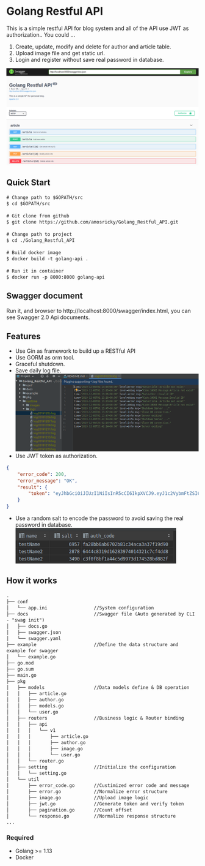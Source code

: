 # Golang Restful API
This is a simple restful API for blog system and all of the API use JWT as authorization.. 
You could ...
1. Create, update, modify and delete for author and article table.
2. Upload image file and get static url.
3. Login and register without save real password in database.


![](https://raw.githubusercontent.com/amosricky/Golang_Restful_API/develop/src/golang_restful_api_doc.png)

## Quick Start
```
# Change path to $GOPATH/src
$ cd $GOPATH/src

# Git clone from github
$ git clone https://github.com/amosricky/Golang_Restful_API.git

# Change path to project
$ cd ./Golang_Restful_API

# Build docker image
$ docker build -t golang-api . 

# Run it in container
$ docker run -p 8000:8000 golang-api
```

## Swagger document
Run it, and browser to http://localhost:8000/swagger/index.html, you can see Swagger 2.0 Api documents.

## Features
- Use Gin as framework to build up a RESTful API
- Use GORM as orm tool.
- Graceful shutdown.
- Save daily log file.
![](https://raw.githubusercontent.com/amosricky/Golang_Restful_API/develop/src/golang_restful_api_log.png)
- Use JWT token as authorization.
```json
{
    "error_code": 200,
    "error_message": "OK",
    "result": {
        "token": "eyJhbGciOiJIUzI1NiIsInR5cCI6IkpXVCJ9.eyJ1c2VybmFtZSI6InRlc3ROYW1lMiIsImV4cCI6MTU3Njc4MzY0NywiaXNzIjoiZ2luLWJsb2cifQ.VZDb3T5aI1V6TwTyHdOBUEW5IqXwFgoIOnu3UDCsy40"
    }
}
```
- Use a random salt to encode the password to avoid saving the real password in database.
![](https://raw.githubusercontent.com/amosricky/Golang_Restful_API/develop/src/golang_restful_api_user_db.png)

## How it works
```
.
├── conf
│   └── app.ini                 //System configuration
├── docs                        //Swagger file (Auto generated by CLI - "swag init")  
│   ├── docs.go
│   ├── swagger.json
│   └── swagger.yaml
├── example                     //Define the data structure and example for swagger
│   └── example.go
├── go.mod
├── go.sum
├── main.go
├── pkg
│   ├── models                  //Data models define & DB operation
│   │   ├── article.go
│   │   ├── author.go
│   │   ├── models.go
│   │   └── user.go
│   ├── routers                 //Business logic & Router binding
│   │   ├── api
│   │   │   └── v1
│   │   │       ├── article.go
│   │   │       ├── author.go
│   │   │       ├── image.go
│   │   │       └── user.go
│   │   └── router.go        
│   ├── setting                 //Initialize the configuration
│   │   └── setting.go
│   └── util
│       ├── error_code.go       //Custimized error code and message
│       ├── error.go            //Normalize error structure
│       ├── image.go            //Upload image logic
│       ├── jwt.go              //Generate token and verify token
│       ├── pagination.go       //Count offset
│       └── response.go         //Normalize response structure
...
```


### Required

- Golang >= 1.13
- Docker
